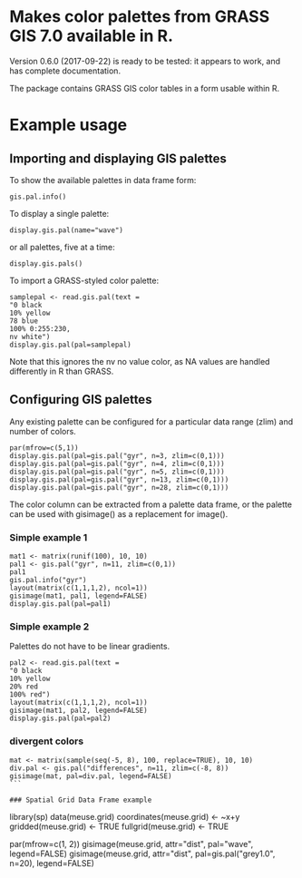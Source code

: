 # Makes color palettes from GRASS GIS 7.0 available in R.

Version 0.6.0 (2017-09-22) is ready to be tested: it appears to work, and has complete documentation.

The package contains GRASS GIS color tables in a form usable within R.

# Example usage

## Importing and displaying GIS palettes

To show the available palettes in data frame form:

```gis.pal.info()```


To display a single palette:

```display.gis.pal(name="wave")```

or all palettes, five at a time:

```display.gis.pals()```

To import a GRASS-styled color palette:

```
samplepal <- read.gis.pal(text =
"0 black
10% yellow
78 blue
100% 0:255:230,
nv white")
display.gis.pal(pal=samplepal)
```


Note that this ignores the nv no value color, as NA values are handled differently in R than GRASS.

## Configuring GIS palettes

Any existing palette can be configured for a particular data range (zlim) and number of colors.

```
par(mfrow=c(5,1))
display.gis.pal(pal=gis.pal("gyr", n=3, zlim=c(0,1)))
display.gis.pal(pal=gis.pal("gyr", n=4, zlim=c(0,1)))
display.gis.pal(pal=gis.pal("gyr", n=5, zlim=c(0,1)))
display.gis.pal(pal=gis.pal("gyr", n=13, zlim=c(0,1)))
display.gis.pal(pal=gis.pal("gyr", n=28, zlim=c(0,1)))
```

The color column can be extracted from a palette data frame, or the palette can be used with gisimage() as a replacement for image().

### Simple example 1

```
mat1 <- matrix(runif(100), 10, 10)
pal1 <- gis.pal("gyr", n=11, zlim=c(0,1))
pal1
gis.pal.info("gyr")
layout(matrix(c(1,1,1,2), ncol=1))
gisimage(mat1, pal1, legend=FALSE)
display.gis.pal(pal=pal1)
```

### Simple example 2

Palettes do not have to be linear gradients.

```
pal2 <- read.gis.pal(text =
"0 black
10% yellow
20% red
100% red")
layout(matrix(c(1,1,1,2), ncol=1))
gisimage(mat1, pal2, legend=FALSE)
display.gis.pal(pal=pal2)
```

### divergent colors

```
mat <- matrix(sample(seq(-5, 8), 100, replace=TRUE), 10, 10)
div.pal <- gis.pal("differences", n=11, zlim=c(-8, 8))
gisimage(mat, pal=div.pal, legend=FALSE)
```  

### Spatial Grid Data Frame example
```
library(sp)
data(meuse.grid)
coordinates(meuse.grid) <- ~x+y
gridded(meuse.grid) <- TRUE
fullgrid(meuse.grid) <- TRUE

par(mfrow=c(1, 2))
gisimage(meuse.grid, attr="dist", pal="wave", legend=FALSE)
gisimage(meuse.grid, attr="dist", pal=gis.pal("grey1.0", n=20), legend=FALSE)
```
